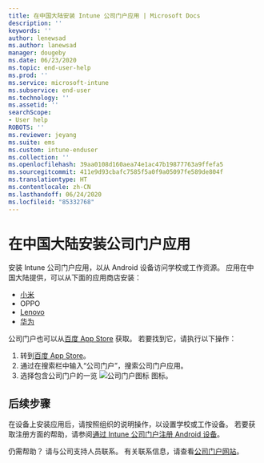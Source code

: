 ```yaml
---
title: 在中国大陆安装 Intune 公司门户应用 | Microsoft Docs
description: ''
keywords: ''
author: lenewsad
ms.author: lanewsad
manager: dougeby
ms.date: 06/23/2020
ms.topic: end-user-help
ms.prod: ''
ms.service: microsoft-intune
ms.subservice: end-user
ms.technology: ''
ms.assetid: ''
searchScope:
- User help
ROBOTS: ''
ms.reviewer: jeyang
ms.suite: ems
ms.custom: intune-enduser
ms.collection: ''
ms.openlocfilehash: 39aa0108d160aea74e1ac47b19877763a9ffefa5
ms.sourcegitcommit: 411e9d93cbafc7585f5a0f9a05097fe589de804f
ms.translationtype: HT
ms.contentlocale: zh-CN
ms.lasthandoff: 06/24/2020
ms.locfileid: "85332768"
---
```

# <a name="install-company-portal-app-in-mainland-china"></a>在中国大陆安装公司门户应用   

安装 Intune 公司门户应用，以从 Android 设备访问学校或工作资源。 应用在中国大陆提供，可以从下面的应用商店安装： 


* [小米](https://go.microsoft.com/fwlink/?linkid=836947) 
* OPPO
* [Lenovo](https://go.microsoft.com/fwlink/?linkid=2125082)
* [华为](https://go.microsoft.com/fwlink/?linkid=836948)

公司门户也可以从[百度 App Store](https://go.microsoft.com/fwlink/?linkid=2133565) 获取。 若要找到它，请执行以下操作：  
 
   1. 转到[百度 App Store](https://go.microsoft.com/fwlink/?linkid=2133565)。  
   2. 通过在搜索栏中输入“公司门户”，搜索公司门户应用。  
   3. 选择包含公司门户的一览 ![公司门户图标](./media/company-portal-logo-small-2006.png) 图标。  


## <a name="next-steps"></a>后续步骤  
在设备上安装应用后，请按照组织的说明操作，以设置学校或工作设备。 若要获取注册方面的帮助，请参阅[通过 Intune 公司门户注册 Android 设备](enroll-device-android-company-portal.md)。 


仍需帮助？ 请与公司支持人员联系。 有关联系信息，请查看[公司门户网站](https://go.microsoft.com/fwlink/?linkid=2010980)。
